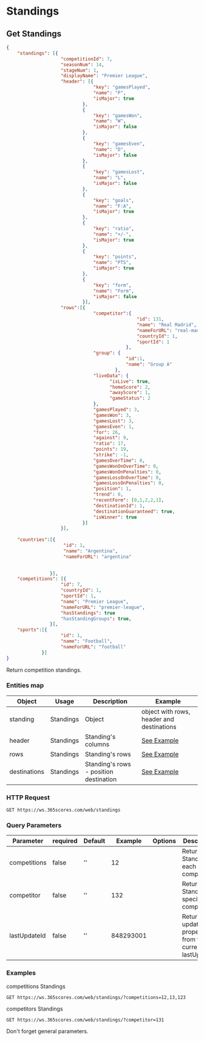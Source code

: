 # Standings

## Get Standings

```json
{
    "standings": [{
                    "competitionId": 7,
                    "seasonNum": 14,
                    "stageNum": 1,
                    "displayName": "Premier League",
                    "header": [{
                                "key": "gamesPlayed",
                                "name": "P",
                                "isMajor": true
                            },
                            {
                                "key": "gamesWon",
                                "name": "W",
                                "isMajor": false
                            },
                            {
                                "key": "gamesEven",
                                "name": "D",
                                "isMajor": false
                            },
                            {
                                "key": "gamesLost",
                                "name": "L",
                                "isMajor": false
                            },
                            {
                                "key": "goals",
                                "name": "F:A",
                                "isMajor": true
                            },
                            {
                                "key": "ratio",
                                "name": "+/-",
                                "isMajor": true
                            },
                            {
                                "key": "points",
                                "name": "PTS",
                                "isMajor": true
                            },
                            {
                                "key": "form",
                                "name": "Form",
                                "isMajor": false
                            }],
                    "rows":[{
                                "competitor":{
                                                "id": 131,
                                                "name": "Real Madrid",
                                                "nameForURL": "real-madrid",
                                                "countryId": 1,
                                                "sportId": 1
                                            },
                                "group": {
                                            "id":1,
                                            "name": "Group A"
                                        },
                                "liveData": {
                                      "isLive": true,
                                      "homeScore": 2,
                                      "awayScore": 1,
                                      "gameStatus": 2
                                },
                                "gamesPlayed": 3,
                                "gamesWon": 3,
                                "gamesLost": 3,
                                "gamesEven": 1,
                                "for": 26,
                                "against": 9,
                                "ratio": 17,
                                "points": 19,
                                "strike": -1,
                                "gamesOverTime": 0,
                                "gamesWonOnOverTime": 0,
                                "gamesWonOnPenalties": 0,
                                "gamesLossOnOverTime": 0,
                                "gamesLossOnPenalties": 0,
                                "position": 1,
                                "trend": 0,
                                "recentForm": [0,1,2,2,1],
                                "destinationId": 1,
                                "destinationGuaranteed": true,
                                "isWinner": true
                            }]
                    }],
    
    "countries":[{
                     "id": 1,
                     "name": "Argentina",
                     "nameForURL": "argentina"
                     

                }],
    "competitions": [{
                    "id": 7,
                    "countryId": 1,
                    "sportId": 1,
                    "name": "Premier League",
                    "nameForURL": "premier-league",
                    "hasStandings": true
                    "hasStandingGroups": true,
                }],
    "sports":[{
                    "id": 1,
                    "name": "Football",
                    "nameForURL": "football"
             }]
}
```

Return competition standings.

### Entities map 

Object | Usage | Description | Example
--------- | ------- | --------- | -----
standing | Standings | Object | object with rows, header and destinations
header | Standings | Standing's columns | [See Example](#header)
rows | Standings | Standing's rows | [See Example](#rows)
destinations | Standings | Standing's rows - position destination | [See Example](#destinations)

### HTTP Request

`GET https://ws.365scores.com/web/standings`

### Query Parameters

Parameter | required | Default | Example | Options | Description
--------- | ------- | ----------- | --- | ----- | ---------
competitions | false | '' | 12 | | Return Standing for each competition 
competitor | false | '' | 132 | | Return all Standing for specific competitor
lastUpdateId | false | '' | 848293001 | | Return only updated properties from the current lastUpdateId 

### Examples

competitions Standings

`GET https://ws.365scores.com/web/standings/?competitions=12,13,123`

competitors Standings

`GET https://ws.365scores.com/web/standings/?competitor=131`


<aside class="notice">
Don't forget general parameters.
</aside>
